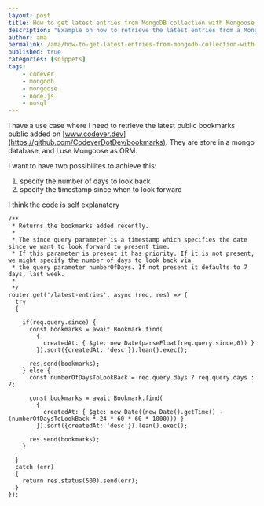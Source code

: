 ```yaml
---
layout: post
title: How to get latest entries from MongoDB collection with Mongoose
description: "Example on how to retrieve the latest entries from a MongoDB collection. Two possibilities are presented."
author: ama
permalink: /ama/how-to-get-latest-entries-from-mongodb-collection-with-mongoose
published: true
categories: [snippets]
tags:
    - codever
    - mongodb
    - mongoose
    - node.js
    - nosql
---
```


I have a use case where I need to retrieve the latest public bookmarks public added on [www.codever.dev](https://github.com/CodeverDotDev/bookmarks).
They are store in a mongo database, and I use Mongoose as ORM.

I want to have two possibilites to achieve this:

1. specify the number of days to look back
2. specify the timestamp since when to look forward

I think the code is self explanatory
```
/**
 * Returns the bookmarks added recently.
 *
 * The since query parameter is a timestamp which specifies the date since we want to look forward to present time.
 * If this parameter is present it has priority. If it is not present, we might specify the number of days to look back via
 * the query parameter numberOfDays. If not present it defaults to 7 days, last week.
 *
 */
router.get('/latest-entries', async (req, res) => {
  try
  {

    if(req.query.since) {
      const bookmarks = await Bookmark.find(
        {
          createdAt: { $gte: new Date(parseFloat(req.query.since,0)) }
        }).sort({createdAt: 'desc'}).lean().exec();

      res.send(bookmarks);
    } else {
      const numberOfDaysToLookBack = req.query.days ? req.query.days : 7;

      const bookmarks = await Bookmark.find(
        {
          createdAt: { $gte: new Date((new Date().getTime() - (numberOfDaysToLookBack * 24 * 60 * 60 * 1000))) }
        }).sort({createdAt: 'desc'}).lean().exec();

      res.send(bookmarks);
    }

  }
  catch (err)
  {
    return res.status(500).send(err);
  }
});
```



